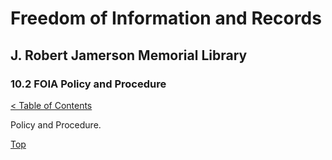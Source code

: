[0]: ../README.md
[10.2]: foia-policy-and-procedure.md

# Freedom of Information and Records
## J. Robert Jamerson Memorial Library
### 10.2 FOIA Policy and Procedure
[< Table of Contents][0]

Policy and Procedure.

[Top][10.2]
